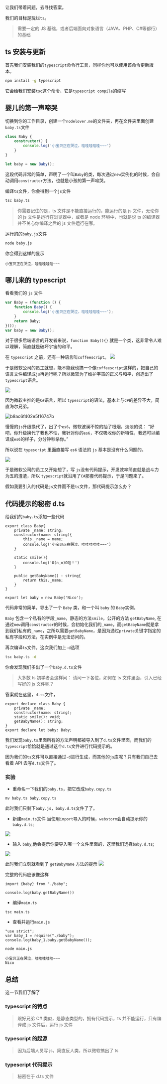 让我们带着问题，去寻找答案。

我们的目标是玩烂`ts`。

> 需要一定的 JS 基础，或者后端面向对象语言（JAVA、PHP、C#等都行）的基础


##  ts 安装与更新
首先我们安装我们的`typescript`命令行工具，同样你也可以使用该命令更新版本。

```bash
npm install -g typescript
```

它会给我们安装`tsc`这个命令，它是`typescript compile`的缩写

## 婴儿的第一声啼哭
切换到你的工作目录，创建一个`nodelover.me`的文件夹，再在文件夹里面创建`baby.ts`文件

```ts
class Baby {
	constructor() {
		console.log('小宝贝正在哭泣，哇哇哇哇哇~~~')
	}
}

let baby = new Baby();
```

这段代码非常的简单，声明了一个叫`Baby`的类，每次通过`new`实例化的时候，会自动调用`constructor`方法，也就是小孩的第一声啼哭。

编译`ts`文件，你会得到一个`js`文件

```bash
tsc baby.ts
```


> 你需要记住的是，ts 文件是不能直接运行的，能运行的是 js 文件，无论你的 js 文件是运行在浏览器中，或者是 node 环境中，也就是说 ts 的编译器并不关心你编译之后的 js 文件运行在哪。



运行的的`baby.js`文件

```bash
node baby.js
```
你会得到这样的显示

```
小宝贝正在哭泣，哇哇哇哇哇~~~
```

## 哪儿来的 typescript
看看我们的 `js` 文件

```js
var Baby = (function () {
    function Baby() {
        console.log('小宝贝正在哭泣，哇哇哇哇哇~~~');
    }
    return Baby;
}());
var baby = new Baby();
```

对于很多后端语言的开发者来说，`function Baby(){}` 就是一个类，这非常令人难以理解，简直就是破坏宇宙的和平。


在 `typescript` 之前，还有一种语言叫`coffeescript`。
![](./img/EDkrzM8buDOwiPs3gHDbuRa942xrarFJkjhKwgpC.jpg)



于是微软公司的员工就想，能不能我也搞一个像`coffeescript`这样的，把自己的语言文件编译成`js`再运行呢？所以微软为了维护宇宙的正义与和平，创造出了`typescript`语言。

![](./img/3qE584znrMfh8u2D6McIGB6SOrgkpG8J0RznGvnW.png)


因为微软主推的是`C#`语言，所以 `typescript`的语法，基本上与`C#`的差异不大，简直海尔兄弟。

![b8ac6f402e5f16747b](./img/xU4H7eI89mXNgNan6OkcoTYF2j6pGgIOH5puhAWe.png)

慢慢的`js`升级换代了，出了个`es6`，微软波澜不惊的抽了根烟，淡淡的说：
“好吧，你升级换代了我也不怕，我针对你的`es6`，不仅吸收你的新特性，我还可以编译成`es6`的样子，分分钟秒杀你。”

所以说在 `typescript` 里面直接写 `es6` 语法的 `js` 基本是没有什么问题的。

![](./img/JvncSnlrsNkev5sayQiBeFWl57IkOD2mxbAxUFul.png)


于是微软公司的员工又开始想了，写 `js`没有代码提示，开发效率简直就是战斗力为五的渣渣，所以 `typescript`就沿用了`C#`那套代码提示，于是问题来了。

假如我要引入的代码是`js`文件而不是`ts`文件，那代码提示怎么办？

## 代码提示的秘密 d.ts

给我们的`baby.ts`添加一些代码

```
export class Baby{
	private _name: string;
	constructor(name: string){
		this._name = name;
		console.log('小宝贝正在哭泣，哇哇哇哇哇~~~')
	}

	static smile(){
		console.log('O(∩_∩)O哈！')
	}

	public getBabyName() : string{
		return this._name;
	}
}

export let baby = new Baby('Nico');
```
代码非常的简单，导出了一个 `Baby` 类，和一个叫 `baby` 的 `Baby`实例。

`Baby` 包含一个私有的字段`_name`，静态的方法`smile`，公开的方法 `getBabyName`,
在通过`new`调用`constructor`的时候，会初始化我们的`_name`，而`getBabyName`就是拿到我们私有的`_name`，之所以需要`getBabyName`，是因为通过`private`关键字指定的私有字段和方法，在实例中是无法访问的。



再次编译`ts`文件，这次我们加上`-d`选项

```bash
tsc baby.ts -d
```

你会发现我们多出了一个`baby.d.ts`文件

> 大多数 ts 初学者会这样问：
> 请问一下各位，如何在 ts 文件里面，引入已经写好的 js 文件呢？

答案就在这里，`d.ts`文件，

```
export declare class Baby {
    private _name;
    constructor(name: string);
    static smile(): void;
    getBabyName(): string;
}
export declare let baby: Baby;
```

我们发现`baby.ts`里面所有的方法声明都被导入到了`d.ts`文件里面，而我们的 `typescript`恰恰就是通过这个`d.ts`文件进行代码提示的。

因为我们的`ts`文件可以直接通过`-d`进行生成，而其他的`js`库呢？只有我们自己去看着 API 去写`d.ts`文件了。


### 实验

* 重命名一下我们的`baby.ts`，把它改成`baby.copy.ts`

```
mv baby.ts baby.copy.ts
```

此时我们只剩下`baby.js`，`baby.d.ts`文件了了。

* 新建`main.ts`文件
当使用`import`导入的时候，`webstorm`会自动提示你的`baby.d.ts`;

![](./img/n4unMzCebErgDq4SSj5LyhHiu1N09tkJ9ViNJtDI.jpg)

* 输入 `baby`,他会提示你要导入哪一个文件里面的，这里我们选择`baby.d.ts`;

![](./img/R39F3soYqmTqD3cuWMWKbt0BKjHGSl8rb9hhzAoV.jpg)

此时我们立刻就看到了 `getBabyName` 方法的提示
![](./img/Ia92zLG6n3qcGTorrzoysyUXkSSGjVHfle914qSG.jpg)

完整的代码应该像这样

```
import {baby} from "./baby";

console.log(baby.getBabyName())
```

* 编译`main.ts`

```
tsc main.ts
```

* 查看并运行`main.js`

```
"use strict";
var baby_1 = require("./baby");
console.log(baby_1.baby.getBabyName());
```

```
node main.js
```

```
小宝贝正在哭泣，哇哇哇哇哇~~~
Nico
```

## 总结

这一节我们了解了

### typescript 的特点

> 跟好兄弟 C# 类似，是静态类型的，拥有代码提示，ts 并不能运行，只有编译成 js 文件后，运行 js 文件

### typescript 的起源

> 因为后端人员写 js，简直反人类，所以微软搞出了 ts

### typescript 代码提示

> 秘密在于 d.ts 文件



